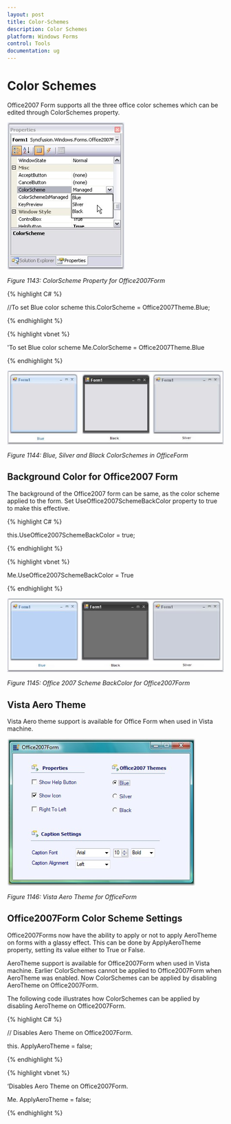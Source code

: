 ```yaml
---
layout: post
title: Color-Schemes
description: Color Schemes
platform: Windows Forms
control: Tools 
documentation: ug
---
```


# Color Schemes

Office2007 Form supports all the three office color schemes which can be edited through ColorSchemes property.


![](Office_images/office_img3.png)

_Figure 1143: ColorScheme Property for Office2007Form_

{% highlight C# %}

//To set Blue color scheme
this.ColorScheme = Office2007Theme.Blue;

{% endhighlight %}

 
{% highlight vbnet %}
 
'To set Blue color scheme
Me.ColorScheme = Office2007Theme.Blue
 
{% endhighlight %}

![](Office_images/office_img4.png)

_Figure 1144: Blue, Silver and Black ColorSchemes in OfficeForm_

## Background Color for Office2007 Form

The background of the Office2007 form can be same, as the color scheme applied to the form. Set UseOffice2007SchemeBackColor property to true to make this effective.

{% highlight C# %}

this.UseOffice2007SchemeBackColor = true;

{% endhighlight %}
 
{% highlight vbnet %}
 
Me.UseOffice2007SchemeBackColor = True

{% endhighlight %}


![](Office_images/office_img5.png)

_Figure 1145: Office 2007 Scheme BackColor for Office2007Form_

## Vista Aero Theme

Vista Aero theme support is available for Office Form when used in Vista machine.

![](Office_images/office_img6.png)

_Figure 1146: Vista Aero Theme for OfficeForm_

## Office2007Form Color Scheme Settings

Office2007Forms now have the ability to apply or not to apply AeroTheme on forms with a glassy effect. This can be done by ApplyAeroTheme property, setting its value either to True or False.

AeroTheme support is available for Office2007Form when used in Vista machine. Earlier ColorSchemes cannot be applied to Office2007Form when AeroTheme was enabled. Now ColorSchemes can be applied by disabling AeroTheme on Office2007Form.

The following code illustrates how ColorSchemes can be applied by disabling AeroTheme on Office2007Form.

{% highlight C# %}

// Disables Aero Theme on Office2007Form.

this. ApplyAeroTheme = false;

{% endhighlight %}
 
{% highlight vbnet %}

‘Disables Aero Theme on Office2007Form.

Me. ApplyAeroTheme = false;

{% endhighlight %}
